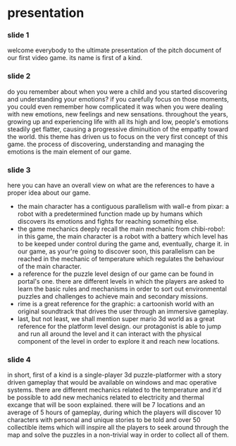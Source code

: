 # presentation

### slide 1
welcome everybody to the ultimate presentation of the pitch document of our first video game. its name is first of a kind.

### slide 2
do you remember about when you were a child and you started discovering and understanding your emotions?
if you carefully focus on those moments, you could even remember how complicated it was when you were dealing with new emotions, new feelings and new sensations.
throughout the years, growing up and experiencing life with all its high and low, people's emotions steadily get flatter, causing a progressive diminuition of
the empathy toward the world. this theme has driven us to focus on the very first concept of this game.
the process of discovering, understanding and managing the emotions is the main element of our game.

### slide 3
here you can have an overall view on what are the references to have a proper idea about our game.

- the main character has a contiguous parallelism with wall-e from pixar: a robot with a predetermined function made up by humans which discovers its emotions and fights for reaching something else.
- the game mechanics deeply recall the main mechanic from chibi-robo!: in this game, the main character is a robot with a battery which level has to be keeped under control during the game and,
eventually, charge it. in our game, as your're going to discover soon, this parallelism can be reached in the mechanic of temperature which regulates the behaviour of the main character.
- a reference for the puzzle level design of our game can be found in portal's one. there are different levels in which the players are asked to learn the basic rules and mechanisms in order
to sort out environmental puzzles and challenges to achieve main and secondary missions.
- rime is a great reference for the graphic: a cartoonish world with an original soundtrack that drives the user through an immersive gameplay.
- last, but not least, we shall mention super mario 3d world as a great reference for the platform level design. our protagonist is able to jump and run all around the level and it can interact with the
physical component of the level in order to explore it and reach new locations.

### slide 4
in short, first of a kind is a single-player 3d puzzle-platformer with a story driven gameplay that would be available on windows and mac operative systems. there are different mechanics related to the temperature
and it'd be possible to add new mechanics related to electricity and thermal excange that will be soon explained.
there will be 7 locations and an average of 5 hours of gameplay, during which the players will discover 10 characters with personal and unique stories to be told and over 50 collectible items which will
inspire all the players to seek around through the map and solve the puzzles in a non-trivial way in order to collect all of them.
